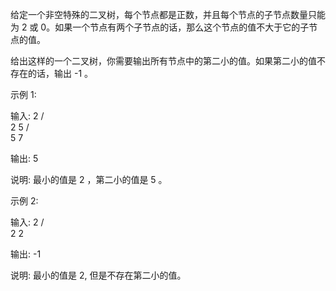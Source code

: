 给定一个非空特殊的二叉树，每个节点都是正数，并且每个节点的子节点数量只能为 2 或 0。如果一个节点有两个子节点的话，那么这个节点的值不大于它的子节点的值。 

给出这样的一个二叉树，你需要输出所有节点中的第二小的值。如果第二小的值不存在的话，输出 -1 。

示例 1:

输入: 
    2
   / \
  2   5
     / \
    5   7

输出: 5

说明: 最小的值是 2 ，第二小的值是 5 。

示例 2:

输入: 
    2
   / \
  2   2

输出: -1

说明: 最小的值是 2, 但是不存在第二小的值。
